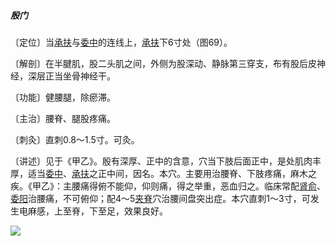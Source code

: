 ##### 殷门

〔定位〕当[承扶](https://www.gmzyjc.com/read/zjs/zjs3.1.7-8-0.0.1.3.36.md)与[委中](https://www.gmzyjc.com/read/zjs/zjs3.1.7-8-0.0.1.3.40.md)的连线上，[承扶](https://www.gmzyjc.com/read/zjs/zjs3.1.7-8-0.0.1.3.36.md)下6寸处（图69）。

〔解剖〕在半腱肌，股二头肌之间，外侧为股深动、静脉第三穿支，布有股后皮神经，深层正当坐骨神经干。

〔功能〕健腰腿，除瘀滞。

〔主治〕腰脊、腿股疼痛。

〔刺灸〕直刺0.8〜1.5寸。可灸。

〔讲述〕见于《甲乙》。殷有深厚、正中的含意，穴当下肢后面正中，是处肌肉丰厚，适当[委中](https://www.gmzyjc.com/read/zjs/zjs3.1.7-8-0.0.1.3.40.md)、[承扶](https://www.gmzyjc.com/read/zjs/zjs3.1.7-8-0.0.1.3.36.md)之正中间，因名。本穴。主要用治腰脊、下肢疼痛，麻木之疾。《甲乙》：主腰痛得俯不能仰，仰则痛，得之举重，恶血归之。临床常配[肾俞](https://www.gmzyjc.com/read/zjs/zjs3.1.7-8-0.0.1.3.23.md)、[委阳](https://www.gmzyjc.com/read/zjs/zjs3.1.7-8-0.0.1.3.39.md)治腰痛，不可俯仰；配4〜5[夹脊](https://www.gmzyjc.com/read/zjs/zjs3.4-0.1.2.4.0.md)穴治腰间盘突出症。本穴直刺1〜3寸，可发生电麻感，上至脊，下至足，效果良好。

![](img/图69.jpg)

